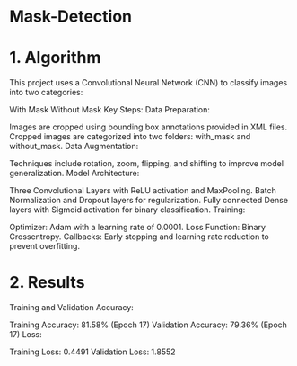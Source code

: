 # Mask-Detection
# 1. Algorithm

This project uses a Convolutional Neural Network (CNN) to classify images into two categories:

With Mask
Without Mask
Key Steps:
Data Preparation:

Images are cropped using bounding box annotations provided in XML files.
Cropped images are categorized into two folders: with_mask and without_mask.
Data Augmentation:

Techniques include rotation, zoom, flipping, and shifting to improve model generalization.
Model Architecture:

Three Convolutional Layers with ReLU activation and MaxPooling.
Batch Normalization and Dropout layers for regularization.
Fully connected Dense layers with Sigmoid activation for binary classification.
Training:

Optimizer: Adam with a learning rate of 0.0001.
Loss Function: Binary Crossentropy.
Callbacks: Early stopping and learning rate reduction to prevent overfitting.

# 2. Results
Training and Validation Accuracy:

Training Accuracy: 81.58% (Epoch 17)
Validation Accuracy: 79.36% (Epoch 17)
Loss:

Training Loss: 0.4491
Validation Loss: 1.8552
